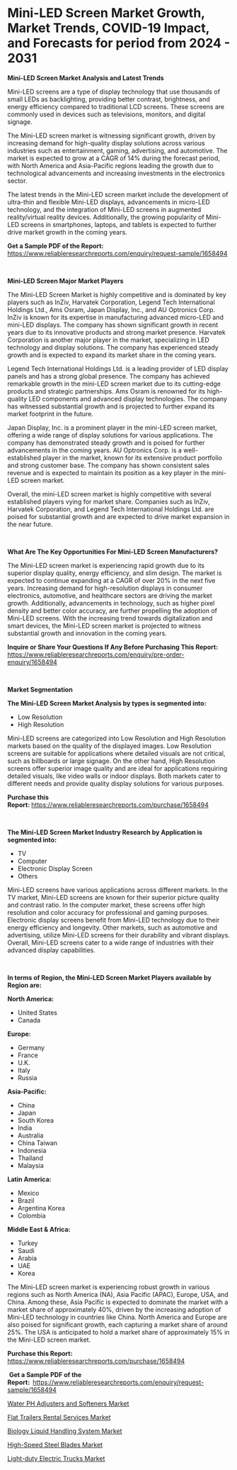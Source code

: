 <p><h1>Mini-LED Screen Market Growth, Market Trends, COVID-19 Impact, and Forecasts for period from 2024 - 2031</h1></p><p><strong>Mini-LED Screen Market Analysis and Latest Trends</strong></p>
<p><p>Mini-LED screens are a type of display technology that use thousands of small LEDs as backlighting, providing better contrast, brightness, and energy efficiency compared to traditional LCD screens. These screens are commonly used in devices such as televisions, monitors, and digital signage.</p><p>The Mini-LED screen market is witnessing significant growth, driven by increasing demand for high-quality display solutions across various industries such as entertainment, gaming, advertising, and automotive. The market is expected to grow at a CAGR of 14% during the forecast period, with North America and Asia-Pacific regions leading the growth due to technological advancements and increasing investments in the electronics sector.</p><p>The latest trends in the Mini-LED screen market include the development of ultra-thin and flexible Mini-LED displays, advancements in micro-LED technology, and the integration of Mini-LED screens in augmented reality/virtual reality devices. Additionally, the growing popularity of Mini-LED screens in smartphones, laptops, and tablets is expected to further drive market growth in the coming years.</p></p>
<p><strong>Get a Sample PDF of the Report:&nbsp;</strong> <a href="https://www.reliableresearchreports.com/enquiry/request-sample/1658494">https://www.reliableresearchreports.com/enquiry/request-sample/1658494</a></p>
<p>&nbsp;</p>
<p><strong>Mini-LED Screen Major Market Players</strong></p>
<p><p>The Mini-LED Screen Market is highly competitive and is dominated by key players such as InZiv, Harvatek Corporation, Legend Tech International Holdings Ltd., Ams Osram, Japan Display, Inc., and AU Optronics Corp. InZiv is known for its expertise in manufacturing advanced micro-LED and mini-LED displays. The company has shown significant growth in recent years due to its innovative products and strong market presence. Harvatek Corporation is another major player in the market, specializing in LED technology and display solutions. The company has experienced steady growth and is expected to expand its market share in the coming years.</p><p>Legend Tech International Holdings Ltd. is a leading provider of LED display panels and has a strong global presence. The company has achieved remarkable growth in the mini-LED screen market due to its cutting-edge products and strategic partnerships. Ams Osram is renowned for its high-quality LED components and advanced display technologies. The company has witnessed substantial growth and is projected to further expand its market footprint in the future.</p><p>Japan Display, Inc. is a prominent player in the mini-LED screen market, offering a wide range of display solutions for various applications. The company has demonstrated steady growth and is poised for further advancements in the coming years. AU Optronics Corp. is a well-established player in the market, known for its extensive product portfolio and strong customer base. The company has shown consistent sales revenue and is expected to maintain its position as a key player in the mini-LED screen market.</p><p>Overall, the mini-LED screen market is highly competitive with several established players vying for market share. Companies such as InZiv, Harvatek Corporation, and Legend Tech International Holdings Ltd. are poised for substantial growth and are expected to drive market expansion in the near future.</p></p>
<p>&nbsp;</p>
<p><strong>What Are The Key Opportunities For Mini-LED Screen Manufacturers?</strong></p>
<p><p>The Mini-LED screen market is experiencing rapid growth due to its superior display quality, energy efficiency, and slim design. The market is expected to continue expanding at a CAGR of over 20% in the next five years. Increasing demand for high-resolution displays in consumer electronics, automotive, and healthcare sectors are driving the market growth. Additionally, advancements in technology, such as higher pixel density and better color accuracy, are further propelling the adoption of Mini-LED screens. With the increasing trend towards digitalization and smart devices, the Mini-LED screen market is projected to witness substantial growth and innovation in the coming years.</p></p>
<p><strong>Inquire or Share Your Questions If Any Before Purchasing This Report:</strong> <a href="https://www.reliableresearchreports.com/enquiry/pre-order-enquiry/1658494">https://www.reliableresearchreports.com/enquiry/pre-order-enquiry/1658494</a></p>
<p>&nbsp;</p>
<p><strong>Market Segmentation</strong></p>
<p><strong>The Mini-LED Screen Market Analysis by types is segmented into:</strong></p>
<p><ul><li>Low Resolution</li><li>High Resolution</li></ul></p>
<p><p>Mini-LED screens are categorized into Low Resolution and High Resolution markets based on the quality of the displayed images. Low Resolution screens are suitable for applications where detailed visuals are not critical, such as billboards or large signage. On the other hand, High Resolution screens offer superior image quality and are ideal for applications requiring detailed visuals, like video walls or indoor displays. Both markets cater to different needs and provide quality display solutions for various purposes.</p></p>
<p><strong>Purchase this Report:&nbsp;</strong><a href="https://www.reliableresearchreports.com/purchase/1658494">https://www.reliableresearchreports.com/purchase/1658494</a></p>
<p>&nbsp;</p>
<p><strong>The Mini-LED Screen Market Industry Research by Application is segmented into:</strong></p>
<p><ul><li>TV</li><li>Computer</li><li>Electronic Display Screen</li><li>Others</li></ul></p>
<p><p>Mini-LED screens have various applications across different markets. In the TV market, Mini-LED screens are known for their superior picture quality and contrast ratio. In the computer market, these screens offer high resolution and color accuracy for professional and gaming purposes. Electronic display screens benefit from Mini-LED technology due to their energy efficiency and longevity. Other markets, such as automotive and advertising, utilize Mini-LED screens for their durability and vibrant displays. Overall, Mini-LED screens cater to a wide range of industries with their advanced display capabilities.</p></p>
<p>&nbsp;</p>
<p><strong>In terms of Region, the Mini-LED Screen Market Players available by Region are:</strong></p>
<p>
    <p> <strong> North America: </strong>
        <ul>
            <li>United States</li>
            <li>Canada</li>
        </ul>
        </p> 
    <p> <strong> Europe: </strong>
        <ul>
            <li>Germany</li>
            <li>France</li>
            <li>U.K.</li>
            <li>Italy</li>
            <li>Russia</li>
        </ul>
        </p> 
    <p> <strong> Asia-Pacific: </strong>
        <ul>
            <li>China</li>
            <li>Japan</li>
            <li>South Korea</li>
            <li>India</li>
            <li>Australia</li>
            <li>China Taiwan</li>
            <li>Indonesia</li>
            <li>Thailand</li>
            <li>Malaysia</li>
        </ul>
        </p> 
    <p> <strong> Latin America: </strong>
        <ul>
            <li>Mexico</li>
            <li>Brazil</li>
            <li>Argentina Korea</li>
            <li>Colombia</li>
        </ul>
        </p> 
    <p> <strong> Middle East & Africa: </strong>
        <ul>
            <li>Turkey</li>
            <li>Saudi</li>
            <li>Arabia</li>
            <li>UAE</li>
            <li>Korea</li>
        </ul>
    </p>
    </p>
<p><p>The Mini-LED screen market is experiencing robust growth in various regions such as North America (NA), Asia Pacific (APAC), Europe, USA, and China. Among these, Asia Pacific is expected to dominate the market with a market share of approximately 40%, driven by the increasing adoption of Mini-LED technology in countries like China. North America and Europe are also poised for significant growth, each capturing a market share of around 25%. The USA is anticipated to hold a market share of approximately 15% in the Mini-LED screen market.</p></p>
<p><strong>Purchase this Report: </strong><a href="https://www.reliableresearchreports.com/purchase/1658494">https://www.reliableresearchreports.com/purchase/1658494</a></p>
<p>&nbsp;<strong>Get a Sample PDF of the Report:&nbsp;&nbsp;</strong><a href="https://www.reliableresearchreports.com/enquiry/request-sample/1658494">https://www.reliableresearchreports.com/enquiry/request-sample/1658494</a></p>
<p><strong></strong></p>
<p><p><a href="https://github.com/Alonsoolds3wq1d81czn8rbol/Market-Research-Report-List-1/blob/main/water-ph-adjusters-and-softeners-market.md">Water PH Adjusters and Softeners Market</a></p><p><a href="https://issuu.com/reportprime-2/docs/flat-trailers-rental-services-market-size-2030.ppt">Flat Trailers Rental Services Market</a></p><p><a href="https://github.com/jsmusil/Market-Research-Report-List-1/blob/main/biology-liquid-handling-system-market.md">Biology Liquid Handling System Market</a></p><p><a href="https://github.com/bmorecock/Market-Research-Report-List-1/blob/main/high-speed-steel-blades-market.md">High-Speed Steel Blades Market</a></p><p><a href="https://github.com/yemakinde/Market-Research-Report-List-1/blob/main/light-duty-electric-trucks-market.md">Light-duty Electric Trucks Market</a></p></p>